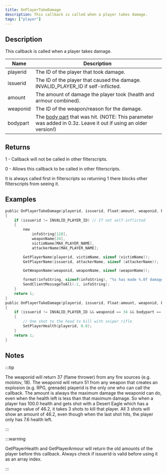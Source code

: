 ```yaml
---
title: OnPlayerTakeDamage
description: This callback is called when a player takes damage.
tags: ["player"]
---
```


<VersionWarn name='callback' version='SA-MP 0.3d' />

## Description

This callback is called when a player takes damage.

| Name     | Description                                                                                                                            |
| -------- | -------------------------------------------------------------------------------------------------------------------------------------- |
| playerid | The ID of the player that took damage.                                                                                                 |
| issuerid | The ID of the player that caused the damage. INVALID_PLAYER_ID if self-inflicted.                                                      |
| amount   | The amount of damage the player took (health and armour combined).                                                                     |
| weaponid | The ID of the weapon/reason for the damage.                                                                                            |
| bodypart | The [body part](../resources/bodyparts) that was hit. (NOTE: This parameter was added in 0.3z. Leave it out if using an older version!) |

## Returns

1 - Callback will not be called in other filterscripts.

0 - Allows this callback to be called in other filterscripts.

It is always called first in filterscripts so returning 1 there blocks other filterscripts from seeing it.

## Examples

```c
public OnPlayerTakeDamage(playerid, issuerid, Float:amount, weaponid, bodypart)
{
    if (issuerid != INVALID_PLAYER_ID) // If not self-inflicted
    {
        new
            infoString[128],
            weaponName[24],
            victimName[MAX_PLAYER_NAME],
            attackerName[MAX_PLAYER_NAME];

        GetPlayerName(playerid, victimName, sizeof (victimName));
        GetPlayerName(issuerid, attackerName, sizeof (attackerName));

        GetWeaponName(weaponid, weaponName, sizeof (weaponName));

        format(infoString, sizeof(infoString), "%s has made %.0f damage to %s, weapon: %s, bodypart: %d", attackerName, amount, victimName, weaponName, bodypart);
        SendClientMessageToAll(-1, infoString);
    }
    return 1;
}
public OnPlayerTakeDamage(playerid, issuerid, Float:amount, weaponid, bodypart)
{
    if (issuerid != INVALID_PLAYER_ID && weaponid == 34 && bodypart == 9)
    {
        // One shot to the head to kill with sniper rifle
        SetPlayerHealth(playerid, 0.0);
    }
    return 1;
}
```

## Notes

:::tip

The weaponid will return 37 (flame thrower) from any fire sources (e.g. molotov, 18). The weaponid will return 51 from any weapon that creates an explosion (e.g. RPG, grenade) playerid is the only one who can call the callback. The amount is always the maximum damage the weaponid can do, even when the health left is less than that maximum damage. So when a player has 100.0 health and gets shot with a Desert Eagle which has a damage value of 46.2, it takes 3 shots to kill that player. All 3 shots will show an amount of 46.2, even though when the last shot hits, the player only has 7.6 health left.

:::

:::warning

GetPlayerHealth and GetPlayerArmour will return the old amounts of the player before this callback. Always check if issuerid is valid before using it as an array index.

:::
